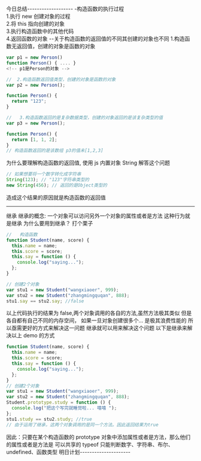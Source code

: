 今日总结------------------- -构造函数的执行过程  
1.执行 new 创建对象的过程  
2.将 this 指向创建的对象  
3.执行构造函数中的其他代码  
4.返回函数的对象
--关于构造函数的返回值的不同其创建的对象也不同 1.构造函数无返回值，创建的对象是函数的对象

```js
var p1 = new Person()
function Person() { .... }
<!-- p1是Person的对象 -->
```

```js
//  2.构造函数返回值类型，创建的对象是函数的对象
var p2 = new Person();

function Person() {
  return "123";
}
```

```js
//   3.构造函数返回的是复杂数据类型，创建的对象返回的是该复杂类型的值
var p3 = new Person();

function Person() {
  return [1, 1, 2];
}
// 构造函数返回的是该数组 p3的值未[1,2,3]
```

为什么要理解构造函数的返回值,
使用 js 内置对象 String 解答这个问题

```js
// 如果想要将一个数字转化成字符串
String(123); // "123"字符串类型的
new String(456); // 返回的是Object类型的
```

造成这个结果的原因就是构造函数的返回值

---

继承
继承的概念: 一个对象可以访问另外一个对象的属性或者是方法 这种行为就是继承
为什么要用到继承？
打个栗子

```js
//   构造函数
function Student(name, score) {
  this.name = name;
  this.score = score;
  this.say = function () {
    console.log("saying...");
  };
}

// 创建2个对象
var stu1 = new Student("wangxiaoer", 999);
var stu2 = new Student("zhangmingquqan", 888);
stu1.say == stu2.say; //false
```

以上代码执行的结果为 false,两个对象调用的各自的方法,虽然方法极其类似
但是各自都有自己不同的内存空间，
如果一旦对象创建很多个...
是极其浪费性能的
所以亟需更好的方式来解决这一问题
继承就可以用来解决这个问题
以下是继承来解决以上 demo 的方式

```js
function Student(name, score) {
  this.name = name;
  this.score = score;
  this.say = function () {
    console.log("saying...");
  };
}
// 创建2个对象
var stu1 = new Student("wangxiaoer", 999);
var stu2 = new Student("zhangmingquqan", 888);
Student.prototype.study = function () {
  console.log("把这个写完就睡觉啦... 嘻嘻 ");
};
stu1.study == stu2.study; //true
// 由于运用了继承，这两个对象调用的是同一个方法。因此返回结果为true
```

因此：只要在某个构造函数的 prototype 对象中添加属性或者是方法，那么他们的属性或者是方法是
可以共享的
typeof 只能判断数字、字符串、布尔、undefined、函数类型
明日计划---------------------
